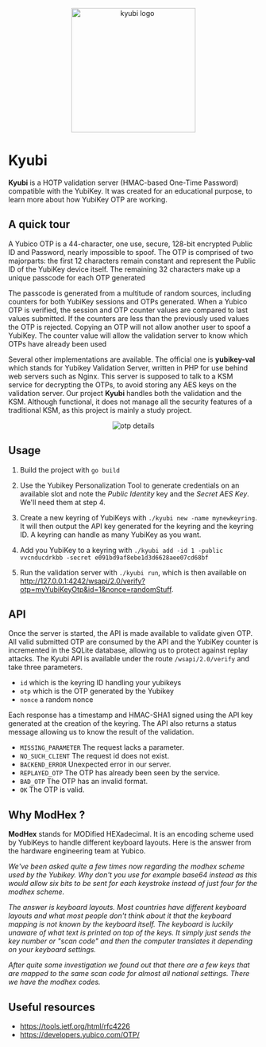 <p align="center"><img width="250" src="https://user-images.githubusercontent.com/2095991/74606706-f9a64880-50d2-11ea-9808-3c44dc956612.png" alt="kyubi logo"></p>

# Kyubi

**Kyubi** is a HOTP validation server (HMAC-based One-Time Password) compatible with the YubiKey. It was created for an educational purpose, to learn more about how YubiKey OTP are working.

## A quick tour

A Yubico OTP is a 44-character, one use, secure, 128-bit encrypted Public ID and Password, nearly impossible to spoof. The OTP is comprised of two majorparts: the first 12 characters remain constant and represent the Public ID of the YubiKey device itself.  The remaining 32 characters make up a unique passcode for each OTP generated

The passcode is generated from a multitude of random sources, including counters for both YubiKey sessions and OTPs generated.  When a Yubico OTP is verified, the session and OTP counter values are compared to last values submitted. If the counters are less than the previously used values the OTP is rejected.  Copying an OTP will not allow another user to spoof a YubiKey. The counter value will allow the validation server to know which OTPs have already been used

Several other implementations are available. The official one is **yubikey-val** which stands for Yubikey Validation Server, written in PHP for use behind web servers such as Nginx. This server is supposed to talk to a KSM service for decrypting the OTPs, to avoid storing any AES keys on the validation server. Our project **Kyubi** handles both the validation and the KSM. Although functional, it does not manage all the security features of a traditional KSM, as this project is mainly a study project. 

<p align="center"><img src="https://user-images.githubusercontent.com/2095991/74607098-fbbdd680-50d5-11ea-8653-8be71547d684.png" alt="otp details"></p>

## Usage

1. Build the project with `go build`

2. Use the Yubikey Personalization Tool to generate credentials on an available slot and note the *Public Identity* key and the *Secret AES Key*. We'll need them at step 4.

3. Create a new keyring of YubiKeys with `./kyubi new -name mynewkeyring`. It will then output the API key generated for the keyring and the keyring ID. A keyring can handle as many YubiKey as you want.

4. Add you YubiKey to a keyring with `./kyubi add -id 1 -public vvcnducdrkbb -secret e091bd9af8ebe1d3d6628aee07cd68bf` 

5. Run the validation server with `./kyubi run`, which is then available on http://127.0.0.1:4242/wsapi/2.0/verify?otp=myYubiKeyOtp&id=1&nonce=randomStuff.

## API

Once the server is started, the API is made available to validate given OTP. All valid submitted OTP are consumed by the API and the YubiKey counter is incremented in the SQLite database, allowing us to protect against replay attacks. The Kyubi API is available under the route `/wsapi/2.0/verify` and take three parameters.

* `id` which is the keyring ID handling your yubikeys
* `otp` which is the OTP generated by the Yubikey
* `nonce` a random nonce

Each response has a timestamp and HMAC-SHA1 signed using the API key generated at the creation of the keyring. The API also returns a status message allowing us to know the result of the validation.

* `MISSING_PARAMETER`  The request lacks a parameter.
* `NO_SUCH_CLIENT` The request id does not exist.
* `BACKEND_ERROR` Unexpected error in our server.
* `REPLAYED_OTP` The OTP has already been seen by the service.
* `BAD_OTP` The OTP has an invalid format.
* `OK` The OTP is valid.

## Why ModHex ?

**ModHex** stands for MODified HEXadecimal. It is an encoding scheme used by YubiKeys to handle different keyboard layouts. Here is the answer from the hardware engineering team at Yubico.

*We've been asked quite a few times now regarding the modhex scheme used by the Yubikey. Why don't you use for example base64 instead as this would allow six bits to be sent for each keystroke instead of just four for the modhex scheme.*

*The answer is keyboard layouts. Most countries have different keyboard layouts and what most people don't think about it that the keyboard mapping is not known by the keyboard itself. The keyboard is luckily unaware of what text is printed on top of the keys. It simply just sends the key number or "scan code" and then the computer translates it depending on your keyboard settings.*

*After quite some investigation we found out that there are a few keys that are mapped to the same scan code for almost all national settings. There we have the modhex codes.*


## Useful resources

* https://tools.ietf.org/html/rfc4226
* https://developers.yubico.com/OTP/
